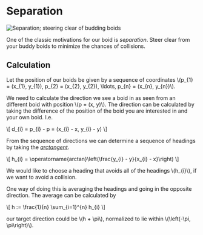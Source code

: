 # Separation
![Separation; steering clear of budding boids](../image/separation.gif)

One of the classic motivations for our boid is _separation_. Steer clear from
your buddy boids to minimize the chances of collisions.

## Calculation
Let the position of our boids be given by a sequence of coordinates 
\\(p_{1} = (x_{1}, y_{1}), p_{2} = (x_{2}, y_{2}), \ldots, p_{n} = (x_{n}, y_{n})\\).

We need to calculate the direction we see a boid in as seen from an different
boid with position \\(p = (x, y)\\). The direction can be calculated by taking
the difference of the position of the boid you are interested in and your own
boid. I.e.

\\[
d_{i} = p_{i} - p = (x_{i} - x, y_{i} - y)
\\]

From the sequence of directions we can determine a sequence of headings by taking
the
[_arctangent_](https://en.wikipedia.org/wiki/Inverse_trigonometric_functions).

\\[
h_{i} = \operatorname{arctan}\left(\frac{y_{i} - y}{x_{i} - x}\right)
\\]

We would like to choose a heading that avoids all of the headings \\(h_{i}\\),
if we want to avoid a collision.

One way of doing this is averaging the headings and going in the opposite
direction. The average can be calculated by

\\[
h := \frac{1}{n} \sum_{i=1}^{n} h_{i}
\\]

our target direction could be \\(h + \pi\\), normalized to lie within 
\\(\left(-\pi, \pi\right)\\).
